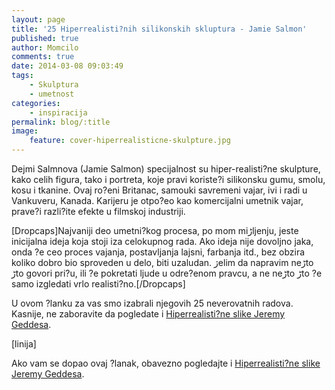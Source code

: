 ```yaml
---
layout: page
title: '25 Hiperrealisti?nih silikonskih skluptura - Jamie Salmon'
published: true
author: Momcilo
comments: true
date: 2014-03-08 09:03:49
tags:
    - Skulptura
    - umetnost
categories:
    - inspiracija
permalink: blog/:title
image:
    feature: cover-hiperrealisticne-skulpture.jpg
---
```

D‍ejmi Salmnova (Jamie Salmon) specijalnost su hiper-realisti?ne skulpture, kako celih figura, tako i portreta, koje pravi koriste?i silikonsku gumu, smolu, kosu i tkanine. Ovaj ro?eni Britanac, samouki savremeni vajar, ‍ivi i radi u Vankuveru, Kanada. Karijeru je otpo?eo kao komercijalni umetnik vajar, prave?i razli?ite efekte u filmskoj industriji. 

[Dropcaps]Najva‍niji deo umetni?kog procesa, po mom miڑljenju, jeste inicijalna ideja koja stoji iza celokupnog rada. Ako ideja nije dovoljno jaka, onda ?e ceo proces vajanja, postavljanja lajsni, farbanja itd., bez obzira koliko dobro bio sproveden u delo, biti uzaludan. ژelim da napravim neڑto ڑto govori pri?u, ili ?e pokretati ljude u odre?enom pravcu, a ne neڑto ڑto ?e samo izgledati vrlo realisti?no.[/Dropcaps]

U ovom ?lanku za vas smo izabrali njegovih 25 neverovatnih radova. Kasnije, ne zaboravite da pogledate i [Hiperrealisti?ne slike Jeremy Geddesa][1].

[linija]























































Ako vam se dopao ovaj ?lanak, obavezno pogledajte i [Hiperrealisti?ne slike Jeremy Geddesa][1].

 [1]: {{site.baseurl}}/blog/hiperrealisticne-slike-jeremy-geddesa "Hiperrealisti?ne slike Jeremy Geddesa"